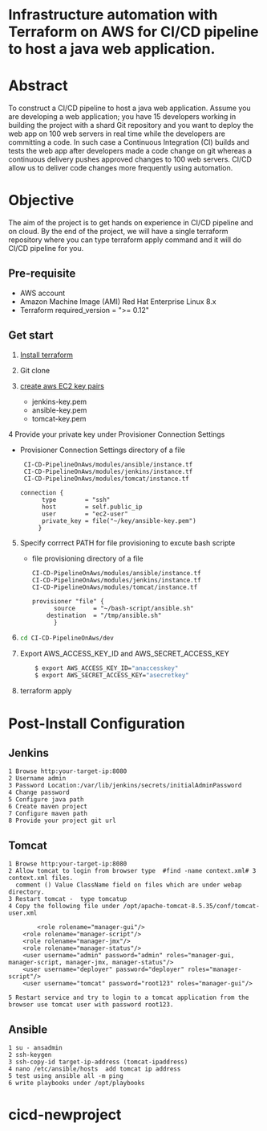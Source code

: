 
# Infrastructure automation with Terraform on AWS for CI/CD pipeline to host a java web application.

# Abstract  
To construct a CI/CD pipeline to host a java web application.  Assume you are developing a web application; you have 15 developers working in building the project with a shard Git repository and you want to deploy the web app on 100 web servers in real time while the developers are committing a code. In such case a Continuous Integration (CI) builds and tests the web app after developers made a code change on git whereas a continuous delivery pushes approved changes to 100 web servers. CI/CD allow us to deliver code changes more frequently using automation.  
# Objective  
The aim of the project is to get hands on experience in CI/CD pipeline and on cloud. By the end of the project, we will have a single terraform repository where you can type terraform apply command and it will do CI/CD pipeline for you.  

## Pre-requisite
- AWS account 
- Amazon Machine Image (AMI)  Red Hat Enterprise Linux 8.x
- Terraform required_version = ">= 0.12"

## Get start 

1. [Install terraform ](https://learn.hashicorp.com/tutorials/terraform/install-cli)
2. Git clone 
3. [create aws EC2 key pairs](https://docs.aws.amazon.com/AWSEC2/latest/UserGuide/ec2-key-pairs.html)

    - jenkins-key.pem
    - ansible-key.pem
    - tomcat-key.pem
    
4 Provide your private key under Provisioner Connection Settings

  - Provisioner Connection Settings directory of a file  
  
         CI-CD-PipelineOnAws/modules/ansible/instance.tf
         CI-CD-PipelineOnAws/modules/jenkins/instance.tf
         CI-CD-PipelineOnAws/modules/tomcat/instance.tf
        
        connection {
              type        = "ssh"
              host        = self.public_ip 
              user        = "ec2-user" 
              private_key = file("~/key/ansible-key.pem") 
             } 
      
5. Specify corrrect PATH for file provisioning to excute bash scripte

    - file provisioning  directory of a file
    
          CI-CD-PipelineOnAws/modules/ansible/instance.tf
          CI-CD-PipelineOnAws/modules/jenkins/instance.tf    
          CI-CD-PipelineOnAws/modules/tomcat/instance.tf
       
          provisioner "file" {
	        	source     = "~/bash-script/ansible.sh" 
		      destination  = "/tmp/ansible.sh" 
	            }  
      
      
6.  ```sh
    cd CI-CD-PipelineOnAws/dev
      ```

7. Export AWS_ACCESS_KEY_ID and AWS_SECRET_ACCESS_KEY

     ```sh
         $ export AWS_ACCESS_KEY_ID="anaccesskey"
         $ export AWS_SECRET_ACCESS_KEY="asecretkey"
      ```
 
8. terraform apply 

# Post-Install Configuration 
 ## Jenkins 
 
 	1 Browse http:your-target-ip:8080
 	2 Username admin
	3 Password Location:/var/lib/jenkins/secrets/initialAdminPassword
	4 Change password 
	5 Configure java path
	6 Create maven project
	7 Configure maven path
	8 Provide your project git url
 ## Tomcat 
	
	1 Browse http:your-target-ip:8080
	2 Allow tomcat to login from browser type  #find -name context.xml# 3 context.xml files.
	  comment () Value ClassName field on files which are under webap directory. 
	3 Restart tomcat -  type tomcatup 
	4 Copy the following file under /opt/apache-tomcat-8.5.35/conf/tomcat-user.xml 
	
        	<role rolename="manager-gui"/> 
		<role rolename="manager-script"/> 
		<role rolename="manager-jmx"/> 
		<role rolename="manager-status"/> 
		<user username="admin" password="admin" roles="manager-gui, manager-script, manager-jmx, manager-status"/> 
		<user username="deployer" password="deployer" roles="manager-script"/> 
		<user username="tomcat" password="root123" roles="manager-gui"/> 	
     	 
	5 Restart service and try to login to a tomcat application from the browser use tomcat user with password root123.  
	
## Ansible 
	
	1 su - ansadmin  
	2 ssh-keygen
	3 ssh-copy-id target-ip-address (tomcat-ipaddress)
	4 nano /etc/ansible/hosts  add tomcat ip address
	5 test using ansible all -m ping
	6 write playbooks under /opt/playbooks
# cicd-newproject

